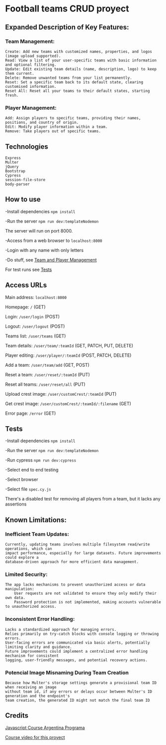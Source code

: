 # Football teams CRUD proyect

## Expanded Description of Key Features: <a name="teamManagement"></a>

### Team Management:

    Create: Add new teams with customized names, properties, and logos (image upload supported).
    Read: View a list of your user-specific teams with basic information and optional filtering.
    Update: Edit existing team details (name, description, logo) to keep them current.
    Delete: Remove unwanted teams from your list permanently.
    Reset: Set a specific team back to its default state, clearing customised information.
    Reset All: Reset all your teams to their default states, starting fresh.

### Player Management:
    
    Add: Assign players to specific teams, providing their names, positions, and country of origin.
    Edit: Modify player information within a team.
    Remove: Take players out of specific teams.

## Technologies

    Express
    Multer
    jQuery
    Bootstrap
    Cypress
    session-file-store
    body-parser
    
## How to use

-Install dependencies `npm install`

-Run the server `npm run dev:templateNodemon`

The server will run on port 8000.

-Access from a web browser to `localhost:8000`

-Login with any name with only letters

-Do stuff, see [Team and Player Management](#teamManagement)

For test runs see [Tests](#tests)

## Access URLs
Main address: `localhost:8000`

Homepage: `/` (GET)

Login: `/user/login` (POST)

Logout: `/user/logout` (POST)

Teams list: `/user/teams` (GET)

Team details: `/user/team/:teamId` (GET, PATCH, PUT, DELETE)

Player editing: `/user/player/:teamId` (POST, PATCH, DELETE)

Add a team: `/user/team/add` (GET, POST)

Reset a team: `/user/reset/:teamId` (PUT) 

Reset all teams: `/user/reset/all` (PUT)

Upload crest image: `/user/customCrest/:teamId` (PUT)

Get crest image: `/user/customCrest/:teamId/:filename` (GET)

Error page: `/error` (GET)

## Tests <a name="tests"></a>

-Install dependencies `npm install`

-Run the server `npm run dev:templateNodemon`

-Run cypress `npm run dev:cypress`

-Select end to end testing

-Select browser

-Select file `spec.cy.js`

There's a disabled test for removing all players from a team, but it lacks any assertions

## Known Limitations:

### Inefficient Team Updates:

    Currently, updating teams involves multiple filesystem read/write operations, which can
    impact performance, especially for large datasets. Future improvements could explore a
    database-driven approach for more efficient data management.

### Limited Security:

    The app lacks mechanisms to prevent unauthorized access or data manipulation:
        User requests are not validated to ensure they only modify their own data.
        Password protection is not implemented, making accounts vulnerable to unauthorized access.

### Inconsistent Error Handling:

    Lacks a standardized approach for managing errors.
    Relies primarily on try-catch blocks with console logging or throwing errors.
    User-facing errors are communicated via basic alerts, potentially limiting clarity and guidance.
    Future improvements could implement a centralized error handling mechanism for consistent
    logging, user-friendly messages, and potential recovery actions.

### Potencial Image Misnaming During Team Creation

    Because how Multer's storage settings generate a provisional team ID when receiving an image
    without team id, if any errors or delays occur between Multer's ID generation and the endpoint's
    team creation, the generated ID might not match the final team ID

## Credits
[Javascript Course Argentina Programa](https://argentinaprograma.com/)

[Course video for this proyect](https://www.youtube.com/watch?v=8LxxQeNCu4U&list=PLs73pLtDNXD893LSF8fP-EfZbGWMECmnc&index=17)
